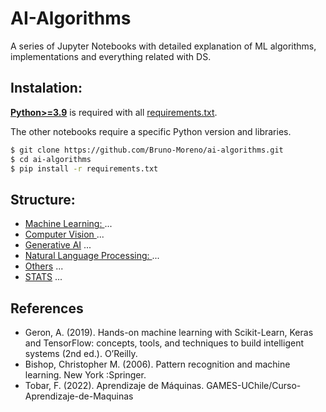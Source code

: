 # AI-Algorithms

A series of Jupyter Notebooks with detailed explanation of ML algorithms, implementations and everything related with DS. 

## Instalation: 

[**Python>=3.9**](https://www.python.org/) is required with all
[requirements.txt](requirements.txt).

The other notebooks require a specific Python version and libraries. 

```bash
$ git clone https://github.com/Bruno-Moreno/ai-algorithms.git
$ cd ai-algorithms
$ pip install -r requirements.txt
```

## Structure: 
 - [Machine Learning: ](/ML) ... 
 - [Computer Vision ](/CV) ...
 - [Generative AI](/GEN) ...
 - [Natural Language Processing: ](/NLP) ... 
 - [Others](/Others) ... 
 - [STATS](/STATS) ...

## References
 - Geron, A. (2019). Hands-on machine learning with Scikit-Learn, Keras and TensorFlow: concepts, tools, and techniques to build intelligent systems (2nd ed.). O’Reilly.
 - Bishop, Christopher M. (2006). Pattern recognition and machine learning. New York :Springer.
 - Tobar, F. (2022). Aprendizaje de Máquinas. GAMES-UChile/Curso-Aprendizaje-de-Maquinas
